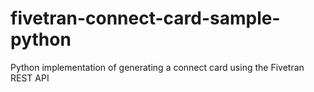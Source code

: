 # fivetran-connect-card-sample-python
Python implementation of generating a connect card using the Fivetran REST API
